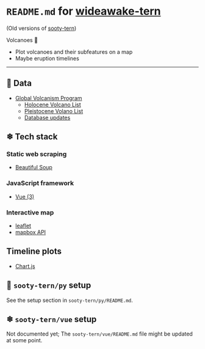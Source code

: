 # `README.md` for [wideawake-tern](https://github.com/Ai-Yukino/wideawake-tern)

(Old versions of [sooty-tern](https://github.com/Ai-Yukino/sooty-tern))

Volcanoes 🌋

- Plot volcanoes and their subfeatures on a map
- Maybe eruption timelines

---

## 🌸 Data

- [Global Volcanism Program](https://volcano.si.edu/)
  - [Holocene Volcano List](https://volcano.si.edu/volcanolist_holocene.cfm)
  - [Pleistocene Volano List](https://volcano.si.edu/volcanolist_pleistocene.cfm)
  - [Database updates](https://volcano.si.edu/gvp_votw.cfm#log)

## ❄ Tech stack

### Static web scraping

- [Beautiful Soup](https://www.crummy.com/software/BeautifulSoup/bs4/doc/)

### JavaScript framework

- [Vue (3)](https://vuejs.org/)

### Interactive map

- [leaflet](https://leafletjs.com/)
- [mapbox API](https://docs.mapbox.com/api/overview/)

## Timeline plots

- [Chart.js](https://www.chartjs.org/)

## 🌸 `sooty-tern/py` setup

See the setup section in `sooty-tern/py/README.md`.

## ❄ `sooty-tern/vue` setup

Not documented yet; The `sooty-tern/vue/README.md` file might be updated at some point.
